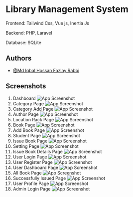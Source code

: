 
# Library Management System

Frontend: Tailwind Css, Vue js, Inertia Js

Backend: PHP, Laravel

Database: SQLite


## Authors

- [@Md Iqbal Hossan Fazlay Rabbi](https://www.github.com/mdiqbalhossan)


## Screenshots
1. Dashboard
![App Screenshot](https://github.com/mdiqbalhossan/Library-Management-System/blob/main/screenshot/1.png)
2. Category Page
![App Screenshot](https://github.com/mdiqbalhossan/Library-Management-System/blob/main/screenshot/2.png)
3. Category Add Page
![App Screenshot](https://github.com/mdiqbalhossan/Library-Management-System/blob/main/screenshot/3.png)
4. Author Page
![App Screenshot](https://github.com/mdiqbalhossan/Library-Management-System/blob/main/screenshot/4.png)
5. Location Rack Page
![App Screenshot](https://github.com/mdiqbalhossan/Library-Management-System/blob/main/screenshot/5.png)
6. Book Page
![App Screenshot](https://github.com/mdiqbalhossan/Library-Management-System/blob/main/screenshot/6.png)
7. Add Book Page
![App Screenshot](https://github.com/mdiqbalhossan/Library-Management-System/blob/main/screenshot/7.png)
8. Student Page
![App Screenshot](https://github.com/mdiqbalhossan/Library-Management-System/blob/main/screenshot/8.png)
9. Issue Book Page
![App Screenshot](https://github.com/mdiqbalhossan/Library-Management-System/blob/main/screenshot/9.png)
10. Setting Page
![App Screenshot](https://github.com/mdiqbalhossan/Library-Management-System/blob/main/screenshot/10.png)
11. Issue Book Details Page
![App Screenshot](https://github.com/mdiqbalhossan/Library-Management-System/blob/main/screenshot/11.png)
12. User Login Page
![App Screenshot](https://github.com/mdiqbalhossan/Library-Management-System/blob/main/screenshot/13.png)
13. User Register Page
![App Screenshot](https://github.com/mdiqbalhossan/Library-Management-System/blob/main/screenshot/14.png)
14. User Dashboard Page
![App Screenshot](https://github.com/mdiqbalhossan/Library-Management-System/blob/main/screenshot/15.png)
15. All Book Page
![App Screenshot](https://github.com/mdiqbalhossan/Library-Management-System/blob/main/screenshot/17.png)
16. Successfully Issued Page
![App Screenshot](https://github.com/mdiqbalhossan/Library-Management-System/blob/main/screenshot/19.png)
17. User Profile Page
![App Screenshot](https://github.com/mdiqbalhossan/Library-Management-System/blob/main/screenshot/20.png)
18. Admin Login Page
![App Screenshot](https://github.com/mdiqbalhossan/Library-Management-System/blob/main/screenshot/21.png)
